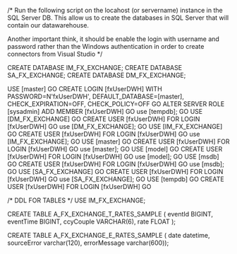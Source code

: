 /*
Run the following script on the locahost (or servername) instance in the SQL Server DB.
This allow us to create the databases in SQL Server that will contain our datawarehouse.

Another important think, it should be enable the login with username and password rather
than the Windows authentication in order to create connectors from Visual Studio
*/

CREATE DATABASE IM_FX_EXCHANGE;
CREATE DATABASE SA_FX_EXCHANGE;
CREATE DATABASE DM_FX_EXCHANGE;


USE [master]
GO
CREATE LOGIN [fxUserDWH] WITH PASSWORD=N'fxUserDWH', DEFAULT_DATABASE=[master], CHECK_EXPIRATION=OFF, CHECK_POLICY=OFF
GO
ALTER SERVER ROLE [sysadmin] ADD MEMBER [fxUserDWH]
GO
use [tempdb];
GO
USE [DM_FX_EXCHANGE]
GO
CREATE USER [fxUserDWH] FOR LOGIN [fxUserDWH]
GO
use [DM_FX_EXCHANGE];
GO
USE [IM_FX_EXCHANGE]
GO
CREATE USER [fxUserDWH] FOR LOGIN [fxUserDWH]
GO
use [IM_FX_EXCHANGE];
GO
USE [master]
GO
CREATE USER [fxUserDWH] FOR LOGIN [fxUserDWH]
GO
use [master];
GO
USE [model]
GO
CREATE USER [fxUserDWH] FOR LOGIN [fxUserDWH]
GO
use [model];
GO
USE [msdb]
GO
CREATE USER [fxUserDWH] FOR LOGIN [fxUserDWH]
GO
use [msdb];
GO
USE [SA_FX_EXCHANGE]
GO
CREATE USER [fxUserDWH] FOR LOGIN [fxUserDWH]
GO
use [SA_FX_EXCHANGE];
GO
USE [tempdb]
GO
CREATE USER [fxUserDWH] FOR LOGIN [fxUserDWH]
GO



/* DDL FOR TABLES */
USE IM_FX_EXCHANGE; 

CREATE TABLE A_FX_EXCHANGE_T_RATES_SAMPLE (
	eventId BIGINT,
	eventTime BIGINT,
	ccyCouple VARCHAR(6),
	rate FLOAT
);

CREATE TABLE A_FX_EXCHANGE_E_RATES_SAMPLE (
date datetime,
sourceError varchar(120),
errorMessage varchar(600));
